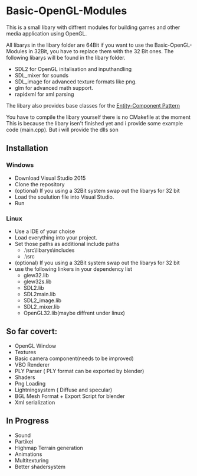 # Basic-OpenGL-Modules

This is a small libary with diffrent modules for building games and other media application using OpenGL.

All libarys in the libary folder are 64Bit if you want to use the Basic-OpenGL-Modules in 32Bit, you have to replace them with the 32 Bit ones.
The following libarys will be found in the libary folder.

* SDL2 for OpenGL initalisation and inputhandling
* SDL_mixer for sounds
* SDL_image for advanced texture formats like png.
* glm for advanced math support.
* rapidxml for xml parsing

The libary also provides base classes for the 
[Entity-Component Pattern](http://gameprogrammingpatterns.com/component.html)

You have to compile the libary yourself there is no CMakefile at the moment
This is because the libary isen't finished yet and i provide some example code (main.cpp).
But i will provide the dlls son

## Installation

### Windows 
* Download Visual Studio 2015
* Clone the repository
* (optional) If you using a 32Bit system swap out the libarys for 32 bit
* Load the soulution file into Visual Studio.
* Run

### Linux 
* Use a IDE of your choise 
* Load everything into your project.
* Set those paths as additional include paths
  - .\src\libarys\includes
  - .\src
* (optional) If you using a 32Bit system swap out the libarys for 32 bit
* use the following linkers in your dependency list
  - glew32.lib
  - glew32s.lib
  - SDL2.lib
  - SDL2main.lib
  - SDL2_image.lib
  - SDL2_mixer.lib
  - OpenGL32.lib(maybe diffrent under linux)


## So far covert:
* OpenGL Window
* Textures
* Basic camera component(needs to be improved)
* VBO Renderer
* PLY Parser ( PLY format can be exported by blender)
* Shaders
* Png Loading
* Lightningsystem ( Diffuse and specular)
* BGL Mesh Format + Export Script for blender
* Xml serialization

## In Progress
* Sound
* Partikel
* Highmap Terrain generation
* Animations
* Multitexturing
* Better shadersystem

